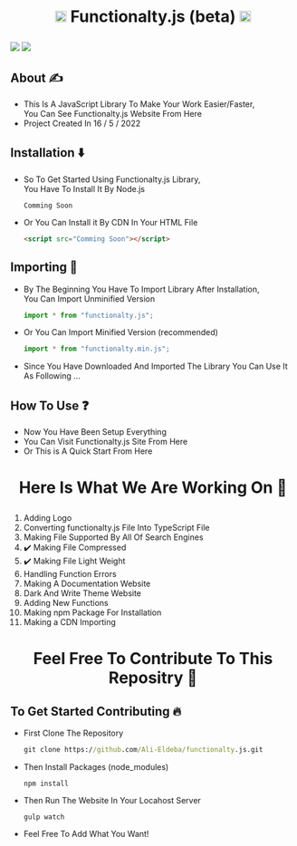 # <p align="center"><img width="20px" src="https://media1.giphy.com/media/ln7z2eWriiQAllfVcn/giphy.gif?cid=790b76115cd5f2f3ebd0a1aeb3ae5c75cbf7bc3c9a1bd77b&rid=giphy.gif&ct=s" /> Functionalty.js (beta) <img width="20px" src="https://media1.giphy.com/media/ln7z2eWriiQAllfVcn/giphy.gif?cid=790b76115cd5f2f3ebd0a1aeb3ae5c75cbf7bc3c9a1bd77b&rid=giphy.gif&ct=s"/></p>

<p float="right">
<!-- License -->
<img src="https://img.shields.io/github/license/Ali-Eldeba/functionalty.js" />
<!-- Node Version -->
<img src="https://img.shields.io/badge/Node-v13.14.0-red" />
</p>

## About ✍️

- This Is A JavaScript Library To Make Your Work Easier/Faster,<br />
  You Can See Functionalty.js Website From Here
- Project Created In 16 / 5 / 2022

## Installation ⬇️

- So To Get Started Using Functionalty.js Library,<br />
  You Have To Install It By Node.js
  ```node
  Comming Soon
  ```
- Or You Can Install it By CDN In Your HTML File
  ```html
  <script src="Comming Soon"></script>
  ```

## Importing 🦐

- By The Beginning You Have To Import Library After Installation,<br />
  You Can Import Unminified Version

  ```javascript
  import * from "functionalty.js";
  ```

- Or You Can Import Minified Version (recommended)

  ```javascript
  import * from "functionalty.min.js";
  ```

- Since You Have Downloaded And Imported The Library You Can Use It As Following ...

## How To Use ❓

- Now You Have Been Setup Everything
- You Can Visit Functionalty.js Site From <a>Here</a>
- Or This is A Quick Start From Here

# <p align="center">Here Is What We Are Working On 🤞</p>

1. Adding Logo
2. Converting functionalty.js File Into TypeScript File
3. Making File Supported By All Of Search Engines
4. ✔️ Making File Compressed
5. ✔️ Making File Light Weight
6. Handling Function Errors
7. Making A Documentation Website
8. Dark And Write Theme Website
9. Adding New Functions
10. Making npm Package For Installation
11. Making a CDN Importing

# <p align="center">Feel Free To Contribute To This Repositry 🤝</p>

## To Get Started Contributing 🔥

- First Clone The Repository

  ```cmd
  git clone https://github.com/Ali-Eldeba/functionalty.js.git
  ```

- Then Install Packages (node_modules)

  ```node
  npm install
  ```

- Then Run The Website In Your Locahost Server

  ```node
  gulp watch
  ```

- Feel Free To Add What You Want!
